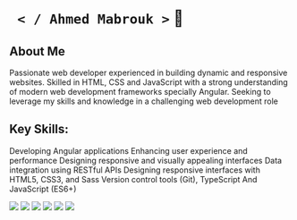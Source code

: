 <h1><code> < / Ahmed Mabrouk ></code> 👋</h1>
<!-- <h2>Skills</h2> -->
<!--  <img
          src="https://tse1.mm.bing.net/th?id=OIP.jr4Il2wCtgna9dRso6FPBQHaD4&pid=Api&P=0&h=220"
          style="border-radius: 50"
          width="65px"
          height="65px" 
      />
 <img
          src="https://tse1.mm.bing.net/th?id=OIP.nmO9hQNJVwi-Vm51RR7AwAHaHa&pid=Api&P=0&h=220"
          style="border-radius: 50"
          width="65px"
          height="65px" 
      /> -->

<h2>About Me</h2>
      <p>
        Passionate web developer experienced in building dynamic and responsive
        websites. Skilled in HTML, CSS and JavaScript with a strong
        understanding of modern web development frameworks specially Angular.
        Seeking to leverage my skills and knowledge in a challenging web
        development role
      </p>
<!--       Front-End Developer Angular with expertise in building dynamic and responsive web applications using Angular, proficient in modern web technologies such as HTML5, CSS3, TypeScript, and 
       JavaScript (ES6+). Experienced in performance optimization and designing standout user interfaces using advanced tools like RESTful APIs.
 -->
<h2>Key Skills:</h2>

Developing Angular applications
Enhancing user experience and performance
Designing responsive and visually appealing interfaces
Data integration using RESTful APIs
Designing responsive interfaces with HTML5, CSS3, and Sass
Version control tools (Git), TypeScript And JavaScript (ES6+)

 <img src="https://img.shields.io/badge/Angular-DD0031?style=for-the-badge&logo=angular&logoColor=white">    <img src="https://img.shields.io/badge/Font_Awesome-339AF0?style=for-the-badge&logo=fontawesome&logoColor=white">   <img src="https://img.shields.io/badge/Figma-F24E1E?style=for-the-badge&logo=figma&logoColor=white">  <img src="https://img.shields.io/badge/Bootstrap-563D7C?style=for-the-badge&logo=bootstrap&logoColor=white">  <img src="https://img.shields.io/badge/jQuery-0769AD?style=for-the-badge&logo=jquery&logoColor=white"> <img src="https://img.shields.io/badge/JWT-000000?style=for-the-badge&logo=JSON%20web%20tokens&logoColor=white"> <img src=""> <img src="">



